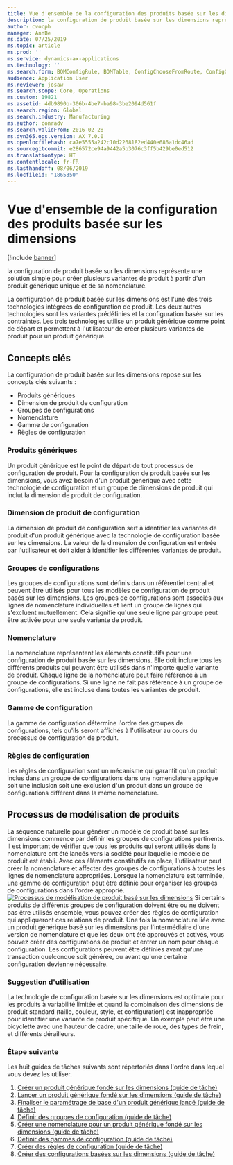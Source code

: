 ```yaml
---
title: Vue d'ensemble de la configuration des produits basée sur les dimensions
description: la configuration de produit basée sur les dimensions représente une solution simple pour créer plusieurs variantes de produit à partir d'un produit générique unique et de sa nomenclature.
author: cvocph
manager: AnnBe
ms.date: 07/25/2019
ms.topic: article
ms.prod: ''
ms.service: dynamics-ax-applications
ms.technology: ''
ms.search.form: BOMConfigRule, BOMTable, ConfigChooseFromRoute, ConfigGroup, ConfigHierarchy, EcoResDimensionBasedConfiguration
audience: Application User
ms.reviewer: josaw
ms.search.scope: Core, Operations
ms.custom: 19821
ms.assetid: 4db9890b-306b-4be7-ba98-3be2094d561f
ms.search.region: Global
ms.search.industry: Manufacturing
ms.author: conradv
ms.search.validFrom: 2016-02-28
ms.dyn365.ops.version: AX 7.0.0
ms.openlocfilehash: ca7e5555a242c10d2268182ed440e686a1dc46ad
ms.sourcegitcommit: e286572ce94a9442a5b3076c3ff5b429be0ed512
ms.translationtype: HT
ms.contentlocale: fr-FR
ms.lasthandoff: 08/06/2019
ms.locfileid: "1865350"
---
```

# <a name="dimension-based-product-configuration-overview"></a>Vue d'ensemble de la configuration des produits basée sur les dimensions

[!include [banner](../includes/banner.md)]

la configuration de produit basée sur les dimensions représente une solution simple pour créer plusieurs variantes de produit à partir d'un produit générique unique et de sa nomenclature.

La configuration de produit basée sur les dimensions est l'une des trois technologies intégrées de configuration de produit. Les deux autres technologies sont les variantes prédéfinies et la configuration basée sur les contraintes. Les trois technologies utilise un produit générique comme point de départ et permettent à l'utilisateur de créer plusieurs variantes de produit pour un produit générique.

## <a name="key-concepts"></a>Concepts clés
La configuration de produit basée sur les dimensions repose sur les concepts clés suivants :

-   Produits génériques
-   Dimension de produit de configuration
-   Groupes de configurations
-   Nomenclature
-   Gamme de configuration
-   Règles de configuration

### <a name="product-masters"></a>Produits génériques

Un produit générique est le point de départ de tout processus de configuration de produit. Pour la configuration de produit basée sur les dimensions, vous avez besoin d'un produit générique avec cette technologie de configuration et un groupe de dimensions de produit qui inclut la dimension de produit de configuration.

### <a name="configuration-product-dimension"></a>Dimension de produit de configuration

La dimension de produit de configuration sert à identifier les variantes de produit d'un produit générique avec la technologie de configuration basée sur les dimensions. La valeur de la dimension de configuration est entrée par l'utilisateur et doit aider à identifier les différentes variantes de produit.

### <a name="configuration-groups"></a>Groupes de configurations

Les groupes de configurations sont définis dans un référentiel central et peuvent être utilisés pour tous les modèles de configuration de produit basés sur les dimensions. Les groupes de configurations sont associés aux lignes de nomenclature individuelles et lient un groupe de lignes qui s'excluent mutuellement. Cela signifie qu'une seule ligne par groupe peut être activée pour une seule variante de produit.

### <a name="bill-of-materials-bom"></a>Nomenclature

La nomenclature représentent les éléments constitutifs pour une configuration de produit basée sur les dimensions. Elle doit inclure tous les différents produits qui peuvent être utilisés dans n'importe quelle variante de produit. Chaque ligne de la nomenclature peut faire référence à un groupe de configurations. Si une ligne ne fait pas référence à un groupe de configurations, elle est incluse dans toutes les variantes de produit.

### <a name="configuration-route"></a>Gamme de configuration

La gamme de configuration détermine l'ordre des groupes de configurations, tels qu'ils seront affichés à l'utilisateur au cours du processus de configuration de produit.

### <a name="configuration-rules"></a>Règles de configuration

Les règles de configuration sont un mécanisme qui garantit qu'un produit inclus dans un groupe de configurations dans une nomenclature applique soit une inclusion soit une exclusion d'un produit dans un groupe de configurations différent dans la même nomenclature.

## <a name="product-modeling-process"></a>Processus de modélisation de produits
La séquence naturelle pour générer un modèle de produit basé sur les dimensions commence par définir les groupes de configurations pertinents. Il est important de vérifier que tous les produits qui seront utilisés dans la nomenclature ont été lancés vers la société pour laquelle le modèle de produit est établi. Avec ces éléments constitutifs en place, l'utilisateur peut créer la nomenclature et affecter des groupes de configurations à toutes les lignes de nomenclature appropriées. Lorsque la nomenclature est terminée, une gamme de configuration peut être définie pour organiser les groupes de configurations dans l'ordre approprié. [![Processus de modélisation de produit basé sur les dimensions](./media/dimension-based-product-modeling-process-v1.png)](./media/dimension-based-product-modeling-process-v1.png) Si certains produits de différents groupes de configuration doivent être ou ne doivent pas être utilisés ensemble, vous pouvez créer des règles de configuration qui appliqueront ces relations de produit. Une fois la nomenclature liée avec un produit générique basé sur les dimensions par l'intermédiaire d'une version de nomenclature et que les deux ont été approuvés et activés, vous pouvez créer des configurations de produit et entrer un nom pour chaque configuration. Les configurations peuvent être définies avant qu'une transaction quelconque soit générée, ou avant qu'une certaine configuration devienne nécessaire.

### <a name="suggested-use"></a>Suggestion d'utilisation

La technologie de configuration basée sur les dimensions est optimale pour les produits à variabilité limitée et quand la combinaison des dimensions de produit standard (taille, couleur, style, et configuration) est inappropriée pour identifier une variante de produit spécifique. Un exemple peut être une bicyclette avec une hauteur de cadre, une taille de roue, des types de frein, et différents dérailleurs.

### <a name="next-step"></a>Étape suivante 

Les huit guides de tâches suivants sont répertoriés dans l'ordre dans lequel vous devez les utiliser. 

1.  [Créer un produit générique fondé sur les dimensions (guide de tâche)](tasks/create-dimension-based-product-master.md)
2.  [Lancer un produit générique fondé sur les dimensions (guide de tâche)](tasks/release-dimension-based-product-master.md)
3.  [Finaliser le paramétrage de base d'un produit générique lancé (guide de tâche)](tasks/complete-basic-setup-released-product-master.md)
4.  [Définir des groupes de configuration (guide de tâche)](tasks/define-configuration-groups.md)
5.  [Créer une nomenclature pour un produit générique fondé sur les dimensions (guide de tâche)](tasks/create-bill-materials-dimension-based-product-master.md)
6.  [Définir des gammes de configuration (guide de tâche)](tasks/define-configuration-route.md)
7.  [Créer des règles de configuration (guide de tâche)](tasks/create-configuration-rules.md)
8.  [Créer des configurations basées sur les dimensions (guide de tâche)](tasks/create-dimension-based-configurations.md)

